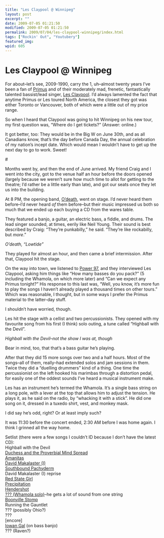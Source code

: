 ```yaml
---
title: "Les Claypool @ Winnipeg"
layout: post
excerpt: ""
date: 2009-07-05 01:21:50
modified: 2009-07-05 01:21:50
permalink: 2009/07/04/les-claypool-winnipeg/index.html
tags: ["Rockin' Out", "Youtubery"]
featured_img: 
wpid: 605
---
```


# Les Claypool @ Winnipeg

For about–let’s see, 2009-1990, carry the 1, uh–almost twenty years I’ve been a fan of [Primus](http://primusville.com/) and of their moderately mad, frenetic, fantastically talented bassist/lead singer, [Les Claypool](http://lesclaypool.com/). I’d always lamented the fact that anytime Primus or Les toured North America, the closest they got was either Toronto or Vancouver, both of which were a little out of my price range.

So when I heard that Claypool was going to hit Winnipeg on his new tour, my first question was, “Where do I get tickets?” (Answer: online.)

  
It got better, too: They would be in the Big W on June 30th, and as all Canadians know, that’s the day before Canada Day, the annual celebration of my nation’s incept date. Which would mean I wouldn’t have to get up the next day to go to work. Sweet!

\#

Months went by, and then the end of June arrived. My friend Craig and I went into the city, got to the venue half an hour before the doors opened (largely because we weren’t sure how much time to allot for getting to the theatre; I’d rather be a little early than late), and got our seats once they let us into the building.

At 8 PM, the opening band, [O’death](http://odeath.net/), went on stage. I’d never heard them before–I’d never heard *of* them before–but their music impressed us both so much that we ended up each buying a CD from the wares table.

They featured a banjo, a guitar, an electric bass, a fiddle, and drums. The lead singer sounded, at times, eerily like Neil Young. Their sound is best described by Craig: “They’re punkabilly,” he said. “They’re like rockabilly, but *more*.”

*O’death, “Lowtide”*

They played for almost an hour, and then came a brief intermission. After that, Claypool hit the stage.

On the way into town, we listened to [Power 97](http://power97.com/), and they interviewed Les Claypool, asking him things like “How many basses do you pack?” (5 including the Whamola, on which more later) and “Can we expect any Primus tonight?” His response to this last was, “Well, you know, it’s more fun to play the songs I haven’t already played a thousand times on other tours.” Which was reasonable, I thought, but in some ways I prefer the Primus material to the latter-day stuff.

I shouldn’t have worried, though.

Les hit the stage with a cellist and two percussionists. They opened with my favourite song from his first (I think) solo outing, a tune called “Highball with the Devil”.

*Highball with the Devil–not the show I was at, though*

Bear in mind, too, that that’s a bass guitar he’s playing.

After that they did 15 more songs over two and a half hours. Most of the songs–all of them, really–had extended solos and jam sessions in them. Twice they did a “duelling drummers” kind of a thing. One time the percussionist on the left hooked his marimbas through a distortion pedal, for easily one of the oddest sounds I’ve heard a musical instrument make.

Les has an instrument he’s termed the Whamola. It’s a single bass string on a long pole, with a lever at the top that allows him to adjust the tension. He plays it, as he said on the radio, by “whacking it with a stick”. He did one song on it, dressed in a tuxedo shirt, vest, and monkey mask.

I did say he’s odd, right? Or at least imply such?

It was 11:30 before the concert ended, 2:30 AM before I was home again. I think I grinned all the way home.

Setlist (there were a few songs I couldn’t ID because I don’t have the latest CD):  
Highball with the Devil  
[Duchess and the Proverbial Mind Spread](http://www.youtube.com/watch?v=VryOdac7y20)  
[Amanitas](http://www.youtube.com/watch?v=w2zdCr7OpSQ)  
[David Makalaster (I)](http://www.youtube.com/watch?v=15lgYwdK4qM)  
[Southbound Pachyderm](http://www.youtube.com/watch?v=7h_RFviGFkI)  
David Makalaster (I) reprise  
[Red State Girl](http://www.youtube.com/watch?v=0YVvx5M-wUI)  
[Precipitation](http://www.youtube.com/watch?v=Hua_Vuf7Vkk)  
[Hendershot](http://www.youtube.com/watch?v=J7yDKRGd5Co)  
[??? (Whamola solo)](http://www.youtube.com/watch?v=I4_H4T2lj-4)–he gets a lot of sound from one string  
[Boonville Stomp](http://www.youtube.com/watch?v=sb_9UltjK-w)  
Running the Gauntlet  
??? (possibly Ohio?)  
???  
\[encore\]  
[Iowan Gal](http://www.youtube.com/watch?v=qay5OSw-tQU) (on bass banjo)  
??? (Raven?)